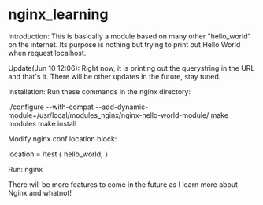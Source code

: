 # nginx_learning
Introduction:
This is basically a module based on many other "hello_world" on the internet. Its purpose is nothing but trying to print out Hello World when request localhost.

Update(Jun 10 12:06): Right now, it is printing out the querystring in the URL and that's it. There will be other updates in the future, stay tuned.

Installation:
Run these commands in the nginx directory:

./configure --with-compat --add-dynamic-module=/usr/local/modules_nginx/nginx-hello-world-module/
make modules
make install

Modify nginx.conf location block:

location = /test {
  hello_world;
}

Run:
nginx

There will be more features to come in the future as I learn more about Nginx and whatnot!
